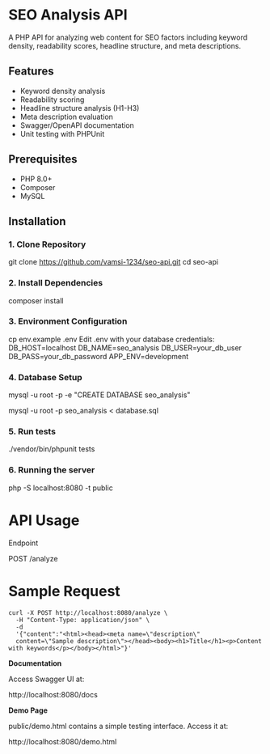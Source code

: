 # SEO Analysis API

A PHP API for analyzing web content for SEO factors including keyword density, readability scores, headline structure, and meta descriptions.

## Features
- Keyword density analysis
- Readability scoring
- Headline structure analysis (H1-H3)
- Meta description evaluation
- Swagger/OpenAPI documentation
- Unit testing with PHPUnit

## Prerequisites
- PHP 8.0+
- Composer
- MySQL

## Installation

### 1. Clone Repository
git clone https://github.com/vamsi-1234/seo-api.git
cd seo-api

### 2. Install Dependencies
composer install

### 3. Environment Configuration
cp env.example .env
Edit .env with your database credentials:
DB_HOST=localhost
DB_NAME=seo_analysis
DB_USER=your_db_user
DB_PASS=your_db_password
APP_ENV=development

### 4. Database Setup
mysql -u root -p -e "CREATE DATABASE seo_analysis"

mysql -u root -p seo_analysis < database.sql

### 5. Run tests
./vendor/bin/phpunit tests

### 6. Running the server
php -S localhost:8080 -t public

# API Usage

Endpoint

POST /analyze

# Sample Request
```
curl -X POST http://localhost:8080/analyze \
  -H "Content-Type: application/json" \
  -d 
  '{"content":"<html><head><meta name=\"description\" 
  content=\"Sample description\"></head><body><h1>Title</h1><p>Content with keywords</p></body></html>"}'
  ```
  
**Documentation**

Access Swagger UI at:

http://localhost:8080/docs

**Demo Page**

public/demo.html contains a simple testing interface. Access it at:

http://localhost:8080/demo.html


